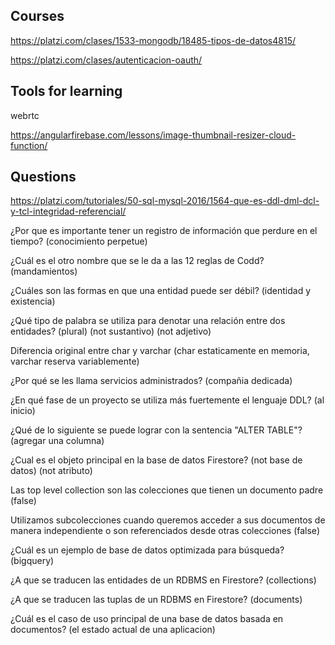 ## Courses

https://platzi.com/clases/1533-mongodb/18485-tipos-de-datos4815/

https://platzi.com/clases/autenticacion-oauth/

## Tools for learning

webrtc

https://angularfirebase.com/lessons/image-thumbnail-resizer-cloud-function/

## Questions

https://platzi.com/tutoriales/50-sql-mysql-2016/1564-que-es-ddl-dml-dcl-y-tcl-integridad-referencial/

¿Por que es importante tener un registro de información que perdure en el tiempo? (conocimiento perpetue)

¿Cuál es el otro nombre que se le da a las 12 reglas de Codd? (mandamientos)

¿Cuáles son las formas en que una entidad puede ser débil? (identidad y existencia)

¿Qué tipo de palabra se utiliza para denotar una relación entre dos entidades? (plural) (not sustantivo) (not adjetivo)

Diferencia original entre char y varchar (char estaticamente en memoria, varchar reserva variablemente)

¿Por qué se les llama servicios administrados? (compañia dedicada)

¿En qué fase de un proyecto se utiliza más fuertemente el lenguaje DDL? (al inicio)

¿Qué de lo siguiente se puede lograr con la sentencia "ALTER TABLE"? (agregar una columna)

¿Cual es el objeto principal en la base de datos Firestore? (not base de datos) (not atributo)

Las top level collection son las colecciones que tienen un documento padre (false)

Utilizamos subcolecciones cuando queremos acceder a sus documentos de manera independiente o son referenciados desde otras colecciones (false)

¿Cuál es un ejemplo de base de datos optimizada para búsqueda? (bigquery)

¿A que se traducen las entidades de un RDBMS en Firestore? (collections)

¿A que se traducen las tuplas de un RDBMS en Firestore? (documents)

¿Cuál es el caso de uso principal de una base de datos basada en documentos? (el estado actual de una aplicacion)
